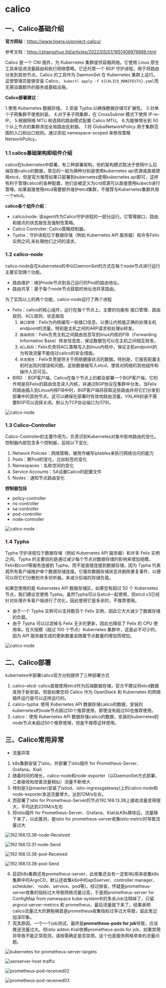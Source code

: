 # calico



## 一、Calico基础介绍

**官方网站**：https://www.tigera.io/project-calico/

参考文档：https://zhangzhuo.ltd/articles/2022/05/01/1651406979988.html

Calico 是一个 CNI 插件，为 Kubernetes 集群提供容器网络。它使用 Linux 原生工具来促进流量路由和执行网络策略。它还托管一个 BGP 守护进程，用于将路由分发到其他节点。Calico 的工具作为 DaemonSet 在 Kubernetes 集群上运行。这使管理员能够安装 Calico， `kubectl apply -f ${CALICO_MANIFESTS}.yaml`而无需设置额外的服务或基础设施。

**Calico部署建议**：

1.使用 Kubernetes 数据存储。
2.安装 Typha 以确保数据存储可扩展性。
3.对单个子网集群不使用封装。
4.对于多子网集群，在 CrossSubnet 模式下使用 IP-in-IP。
5.根据网络 MTU 和选择的路由模式配置 Calico MTU。
6.为能够增长到 50 个以上节点的集群添加全局路由反射器。
7.将 GlobalNetworkPolicy 用于集群范围的入口和出口规则。通过添加 namespace-scoped 来修改策略NetworkPolicy。



### 1.1 calico基础架构即组件介绍

calico在kubernetes中部署，有三种部署架构，他的架构模式取决于使用什么后端存放calico的数据，常见的一般为俩种分别是使用kubernetes api资源或直接使用etcd，但是官方推荐如果只部署到kubernetes使用kubernetes api即可，这样有利于管理calico的各种配置，他们会被定义为crd资源可以直接使用kubectl进行管理。如果直接使用etcd需要额外维护etcd集群，不推荐与Kubernetes集群共用一个etcd。

**calico各个组件介绍**：

- calico/node: 该agent作为Calico守护进程的一部分运行。它管理接口，路由和接点的状态报告及强制性策略。
- Calico Controller: Calico策略控制器。
- Typha：守护进程位于数据存储（例如 Kubernetes API 服务器）和许多Felix实例之间,来处理他们之间的请求。



### 1.2 calico-node

calico-node会在kubernetes的中以DaemonSet的方式在每个node节点进行运行主要实现俩个功能。

- 路由维护：维护node节点到自己运行的Pod的路由地址。
- 路由共享：基于每个node节点获取的地址池共享路由。

为了实现以上的两个功能，calico-node运行了两个进程

- Felix：calico的核心组件，运行在每个节点上。主要的功能有 接口管理、路由规则、ACL规则、状态报告
  1. `接口管理`：Felix为内核编写一些接口信息，以便让内核能正确的处理主机endpoint的流量。特别是主机之间的ARP请求和处理ip转发。
  2. `路由规则`：Felix负责主机之间路由信息写到linux内核的FIB（Forwarding Information Base）转发信息库，保证数据包可以在主机之间相互转发。
  3. `ACL规则`：Felix负责将ACL策略写入到linux内核中，保证主机endpoint的为有效流量不能绕过calico的安全措施。
  4. `状态报告`：Felix负责提供关于网络健康状况的数据。特别是，它报告配置主机时出现的错误和问题。这些数据被写入etcd，使其对网络的其他组件和操作人员可见。
- BIRD ：BGP客户端，Calico在每个节点上的都会部署一个BGP客户端，它的作用是将Felix的路由信息读入内核，并通过BGP协议在集群中分发。当Felix将路由插入到Linux内核FIB中时，BGP客户端将获取这些路由并将它们分发到部署中的其他节点。这可以确保在部署时有效地路由流量。VXLAN封装不需要BGP可以选择关闭。默认为TCP协议端口为(179)。

![calico-node](..\image\k8s\calico\calico-node.png)



### 1.3 Calico-Controller

Calico-Controller的主要作用为，负责识别Kubernetes对象中影响路由的变化。 控制器内部包含多个控制器，监视以下变化:

1. Network Policies：网络策略，被用作编写iptables来执行网络访问的能力
2. Pods：察Pod的变化，比如标签的变化
3. Namespaces：名称空间的变化
4. Service Accounts：SA设置Calico的配置文件
5. Nodes：通知节点路由变化

**控制器包括**

- policy-controller
- ns-controller
- sa-controller
- pod-controller
- node-controller

![calico-node](..\image\k8s\calico\calico-controller.png)

### 1.4 Typha

Typha 守护进程位于数据存储（例如 Kubernetes API 服务器）和许多 Felix 实例之间。Typha 的主要目的是通过减少每个节点对数据存储的影响来增加规模。Felix和conf等服务连接到 Typha，而不是直接连接到数据存储，因为 Typha 代表其所有客户端维护单个数据存储连接。它缓存数据存储状态并删除重复事件，以便可以将它们分散到许多侦听器。来减少后端的存储负载。

如果您使用的是 Kubernetes API 数据存储区，如果您有超过 50 个 Kubernetes 节点，我们建议您使用 Typha。虽然Typha可以与etcd一起使用，但etcd v3已经针对处理许多客户端进行了优化，因此使用它是多余的，不推荐使用。

- 由于一个 Typha 实例可以支持数百个 Felix 实例，因此它大大减少了数据存储的负载。
- 由于 Typha 可以过滤掉与 Felix 无关的更新，因此也降低了 Felix 的 CPU 使用率。在大规模（超过 100 个节点）Kubernetes 集群中，这是必不可少的，因为 API 服务器生成的更新数量会随着节点数量的增加而增加。

![calico-node](..\image\k8s\calico\typha.png)



## 二、Calico部署

kubernetes中部署calico官方分别提供了三种部署方式

1. calico-etcd: calico直接使用etcd作为后端数据存储，官方不建议将etcd数据库用于新安装。但是如果您将 Calico 作为 OpenStack 和 Kubernetes 的网络插件运行是可以这样运行的。
2. calico-typha: 使用 Kubernetes API 数据存储calico的数据，安装的kubernetes的node节点超过50个推荐使用，即使没有超过50也推荐使用。
3. calico：使用 Kubernetes API 数据存储calico的数据，安装的kubernetes的node节点未超过50个推荐使用，但是不推荐这样使用。



## 三、Calico常用异常

* 流量异常

1. k8s集群安装了istio，并部署了istio插件 for Prometheus-Server、Grafana、Kiali
2. 随着时间的增长，calico-node和node-exporter（以DaemonSet方式部署，二者接收和改善流量相似）流量不断增大
3. 特别是3台master(安装了istiod、istio-ingressgateway)上的calico-node和node-exporter发送流量增大，达到12M/s左右。
4. 而部署了istio for Prometheus-Server的节点192.168.13.38上接收流量变得很大，平均达到220M/s左右
5. 将istio插件 for Prometheus-Server、Grafana、Kiali从K8s移除后，流量降下来了，以此推测，是istio for prometheus-server收集istio metric时导致流量过大

![192.168.13.38-node-Received](..\image\k8s\calico\prometheus-node-received.png)

![192.168.13.31-node-Send](..\image\k8s\calico\prometheus-node-Send.png)



![192.168.13.38-pod-Received](..\image\k8s\calico\prometheus-pod-received.png)

![192.168.13.38-pod-Send](..\image\k8s\calico\prometheus-pod-send.png)





6. 目前k8s集群还有prometheus-server，此收集还会有一定影响(用来收集k8s集群中的ArgoCD，默认还收集k8s中的apiSserver、controller manager、scheduler、 node、service、pod等)，经过排查，怀疑是prometheus-server收集的指标过大导致网络流量过高，于是把prometheus-server for ConfigMap from namespace kube-system中的多余Job注释掉了，只留argocd-server-metrics 和 prometheus，最后流量就下来了。结果表明calico流量过大的罪魁祸首是prometheus收集指标过多过大导致，留此笔记加深印象。
7. 究其原因，一个一个job测试，最终是**prometheus-pods for job**导致，应该推送流量过大。但istio addon Kiali依赖prometheus-pods for job，如果禁用将导致不能正常观测，请按需确定是否禁用，这个也是服务网格带来的流量问题。

![kubernetes for prometheus-server-targets](..\image\k8s\calico\prometheus-server-targets.png)

![xenserver-host-traffic](..\image\k8s\calico\xenserver-host-traffic.png)



![prometheus-pod-received02](..\image\k8s\calico\prometheus-pod-received02.png)

![prometheus-pod-received03](..\image\k8s\calico\prometheus-pod-received03.png)

